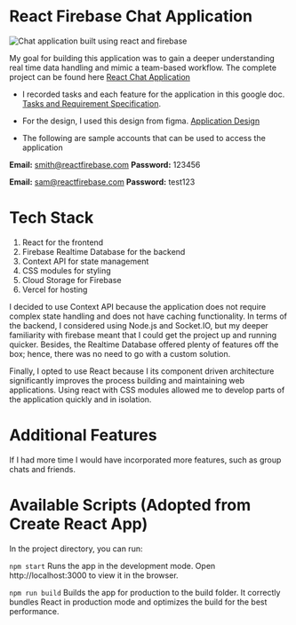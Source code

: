 # React Firebase Chat Application


![Chat application built using react and firebase](https://user-images.githubusercontent.com/56753745/147792602-749a78ee-a203-44d6-8794-a76c4ef57b0d.png)


My goal for building this application was to gain a deeper understanding real time data handling and mimic a team-based workflow. The complete project can be found here [React Chat Application](https://reactfirebasechat.vercel.app/)

* I recorded tasks and each feature for the application in this google doc. [Tasks and Requirement Specification](https://docs.google.com/document/d/1fBldFKOj1dvne7TzPW9SU3p9w67cT5Wc-AEfDCSsjvw/edit). 


* For the design, I used this design from figma. [Application Design](https://www.figma.com/file/O9RYx9soVwm4hPJboKqso9/Qwerty---Chat-Application-(Community))


* The following are sample accounts that can be used to access the application

**Email:** smith@reactfirebase.com
**Password:** 123456

**Email:** sam@reactfirebase.com
**Password:** test123

# Tech Stack 
1. React for the frontend 
2. Firebase Realtime Database for the backend 
3. Context API for state management 
4. CSS modules for styling
5. Cloud Storage for Firebase
6. Vercel for hosting

I decided to use Context API because the application does not require complex state handling and does not have caching functionality. In terms of the backend, I considered using Node.js and Socket.IO, but my deeper familiarity with firebase meant that I could get the project up and running quicker. Besides, the Realtime Database offered plenty of features off the box; hence, there was no need to go with a custom solution. 

Finally, I opted to use React because I its component driven architecture significantly improves the process building and maintaining web applications. Using react with CSS modules allowed me to develop parts of the application quickly and in isolation.

# Additional Features 
If I had more time I would have incorporated more features, such as group chats and friends. 

# Available Scripts (Adopted from Create React App)
In the project directory, you can run:

`npm start`
Runs the app in the development mode.
Open http://localhost:3000 to view it in the browser.

`npm run build`
Builds the app for production to the build folder.
It correctly bundles React in production mode and optimizes the build for the best performance.

